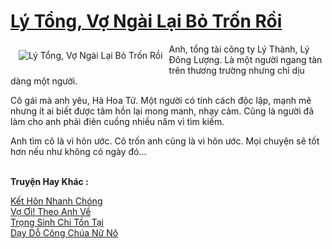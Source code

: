 <a href="https://utruyen.com/ly-tong-vo-ngai-lai-bo-tron-roi/22040/" title="Lý Tổng, Vợ Ngài Lại Bỏ Trốn Rồi"><h1>Lý Tổng, Vợ Ngài Lại Bỏ Trốn Rồi</h1></a><div style="display:table"><img align="right" style="float: left; padding: 10px;" src="https://utruyen.com/images/story/200x260/ly-tong-vo-ngai-lai-bo-tron-roi.jpg" alt="Lý Tổng, Vợ Ngài Lại Bỏ Trốn Rồi">Anh, tổng tài công ty Lý Thành, Lý Đông Lượng. Là một người ngang tàn trên thương trường nhưng chỉ dịu dàng một người.<p></p>Cô gái mà anh yêu, Hà Hoa Tử. Một người có tính cách độc lập, mạnh mẽ nhưng ít ai biết được tâm hồn lại mong manh, nhạy cảm. Cũng là người đã làm cho anh phải điên cuồng nhiều năm vì tìm kiếm.<p></p>Anh tìm cô là vì hôn ước. Cô trốn anh cũng là vì hôn ước. Mọi chuyện sẽ tốt hơn nếu như không có ngày đó...</div><p><br><b>Truyện Hay Khác :</b></p><a href="https://utruyen.com/ket-hon-nhanh-chong/18953/" alt="Kết Hôn Nhanh Chóng">Kết Hôn Nhanh Chóng</a><br/><a href="https://github.com/mlquan/truyenhay/tree/master/truyenhay/19095/" alt="Vợ Ơi! Theo Anh Về">Vợ Ơi! Theo Anh Về</a><br/><a href="https://github.com/quanluxury/truyenhot/tree/master/truyenhay/5295/" alt="Trọng Sinh Chi Tồn Tại">Trọng Sinh Chi Tồn Tại</a><br/><a href="https://github.com/quanluxury/ngontinhhot/tree/master/truyenhay/13951/" alt="Dạy Dỗ Công Chúa Nữ Nô">Dạy Dỗ Công Chúa Nữ Nô</a><br/>